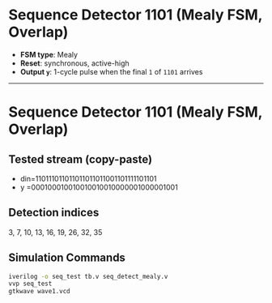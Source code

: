 # Sequence Detector 1101 (Mealy FSM, Overlap) 
- **FSM type**: Mealy  
- **Reset**: synchronous, active-high  
- **Output `y`**: 1-cycle pulse when the final `1` of `1101` arrives  

---



# Sequence Detector 1101 (Mealy FSM, Overlap)

## Tested stream (copy-paste)
- din=110111011011011011011001101111101101
- y  =000100010010010010010000001000001001

## Detection indices
3, 7, 10, 13, 16, 19, 26, 32, 35

## Simulation Commands
```bash
iverilog -o seq_test tb.v seq_detect_mealy.v
vvp seq_test
gtkwave wave1.vcd


